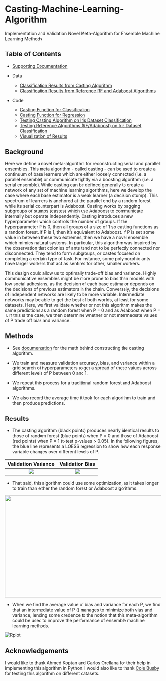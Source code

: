 # Casting-Machine-Learning-Algorithm
Implementation and Validation Novel Meta-Algorithm for Ensemble Machine Learning Methods

## Table of Contents

* [Supporting Documentation](https://github.com/colinmichaellynch/Casting-Machine-Learning-Algorithm/blob/main/Casting%20Meta%20Algorithm.docx)

* Data
  - [Classification Results from Casting Algorithm](https://github.com/colinmichaellynch/Casting-Machine-Learning-Algorithm/blob/main/IrisAntClassification.csv)
  - [Classification Results from Reference RF and Adaboost Algorithms](https://github.com/colinmichaellynch/Casting-Machine-Learning-Algorithm/blob/main/RFandAdaboost.csv)

* Code
  - [Casting Function for Classification](https://github.com/colinmichaellynch/Casting-Machine-Learning-Algorithm/blob/main/ant_ensemble_class.py)
  - [Casting Function for Regression](https://github.com/colinmichaellynch/Casting-Machine-Learning-Algorithm/blob/main/ant_ensemble_regression.py)
  - [Testing Casting Algorithm on Iris Dataset Classification](https://github.com/colinmichaellynch/Casting-Machine-Learning-Algorithm/blob/main/ant_ensemble_class.py)
  - [Testing Reference Algorithms (RF/Adaboost) on Iris Dataset Classification](https://github.com/colinmichaellynch/Casting-Machine-Learning-Algorithm/blob/main/RFandAdaboostComparison.py)
  - [Visualization of Results](https://github.com/colinmichaellynch/Casting-Machine-Learning-Algorithm/blob/main/graphTradeoff.R)

## Background

Here we define a novel meta-algorithm for reconstructing serial and parallel ensembles. This meta algorithm - called casting - can be used to create a continuum of base learners which are either loosely connected (i.e. a parallel ensemble) or communicate tightly via a boosting algorithm (i.e. a serial ensemble). While casting can be defined generally to create a network of any set of machine learning algorithms, here we develop the case where each base estimator is a weak learner (a decision stump). This spectrum of learners is anchored at the parallel end by a random forest while its serial counterpart is Adaboost. Casting works by bagging subgroups of stumps (castes) which use Adaboost to communicate internally but operate independently. Casting introduces a new hyperparameter which controls the number of groups. If the hyperparameter P is 0, then all groups of a size of 1 so casting functions as a random forest. If P is 1, then it’s equivalent to Adaboost. If P is set some value in between these two extremes, then we have a novel ensemble which mimics natural systems. In particular, this algorithm was inspired by the observation that colonies of ants tend not to be perfectly connected nor disconnected. They tend to form subgroups, or castes focused on completing a certain type of task. For instance, some polymorphic ants have larger workers that act as sentires for other, smaller workers. 

This design could allow us to optimally trade-off bias and variance. Highly communicative ensembles might be more prone to bias than models with low social adhesions, as the decision of each base estimator depends on the decisions of previous estimators in the chain. Conversely, the decisions of independent networks are likely to be more variable. Intermediate networks may be able to get the best of both worlds, at least for some datasets. Here, we first validate whether or not this algorithm makes the same predictions as a random forest when P = 0 and as Adaboost when P = 1. If this is the case, we then determine whether or not intermediate values of P trade off bias and variance. 

## Methods 

* See [documentation](https://github.com/colinmichaellynch/Casting-Machine-Learning-Algorithm/blob/main/Casting%20Meta%20Algorithm.docx) for the math behind constructing the casting algorithm. 

* We train and measure validation accuracy, bias, and variance within a grid search of hyperparameters to get a spread of these values across different levels of P between 0 and 1. 

* We repeat this process for a traditional random forest and Adaboost algorithms. 

* We also record the average time it took for each algorithm to train and then produce predictions. 

## Results 

* The casting algorithm (black points) produces nearly identical results to those of random forest (blue points) when P = 0 and those of Adaboost (red points) when P = 1 (t-test p-values > 0.05). In the following figures, the blue line represents a LOESS regression to show how each response variable changes over different levels of P. 

Validation Variance             |  Validation Bias
:-------------------------:|:-------------------------:
![](https://user-images.githubusercontent.com/61156429/212184677-7e85bd78-d437-462d-ade1-74bd5e48f265.png)  |  ![](https://user-images.githubusercontent.com/61156429/212184679-e9f210c1-f17b-4071-904d-ab4b1d0f2476.png)

* That said, this algorithm could use some optimization, as it takes longer to train than either the random forest or Adaboost algorithms. 

<p align="center">
  <img width="575" height="330" src = https://user-images.githubusercontent.com/61156429/212184680-ebb1d98f-1dba-4f43-b430-26fc4f9e75c7.png>
</p>

* When we find the average value of bias and variance for each P, we find that an intermediate value of P () manages to minimize both vias and variance, lending some credence to the notion that this meta-algorithm could be used to improve the performance of ensemble machine learning methods. 

![Rplot](https://user-images.githubusercontent.com/61156429/212184681-61b54ea7-f00d-4a16-bc49-eff56155a80a.png)

## Acknowledgements

I would like to thank Ahmed Koptan and Carlos Orellana for their help in implementing this algorithm in Python. I would also like to thank [Cole Busby](https://github.com/ColeBusbyMedTech) for testing this algorithm on different datasets. 
